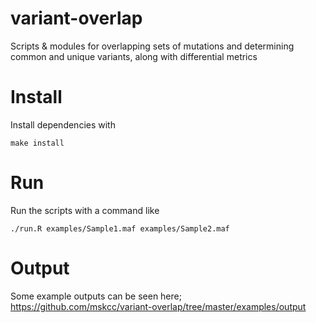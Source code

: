 # variant-overlap

Scripts & modules for overlapping sets of mutations and determining common and unique variants, along with differential metrics

# Install

Install dependencies with

```
make install
```

# Run

Run the scripts with a command like 

```
./run.R examples/Sample1.maf examples/Sample2.maf
```

# Output

Some example outputs can be seen here; https://github.com/mskcc/variant-overlap/tree/master/examples/output
